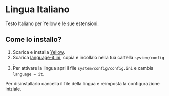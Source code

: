 Lingua Italiano
================
Testo Italiano per Yellow e le sue estensioni.

Come lo installo?
-------------------
1. Scarica e installa [Yellow](https://github.com/markseu/yellowcms/).
2. Scarica [language-it.ini](language-it.ini?raw=true), copia e incollalo nella tua cartella `system/config` .
3. Per attivare la lingua apri il file `system/config/config.ini` e cambia `language = it`.

Per disinstallarlo cancella il file della lingua e reimposta la configurazione iniziale.
